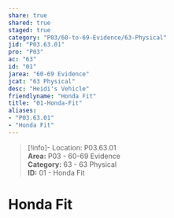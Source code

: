 ```yaml
---  
share: true  
shared: true  
staged: true  
category: "P03/60-to-69-Evidence/63-Physical"  
jid: "P03.63.01"  
pro: "P03"  
ac: "63"  
id: "01"  
jarea: "60-69 Evidence"  
jcat: "63 Physical"  
desc: "Heidi's Vehicle"  
friendlyname: "Honda Fit"  
title: "01-Honda-Fit"  
aliases:   
- "P03.63.01"  
- "Honda Fit"  
---  
```

>[!info]- Location: P03.63.01  
>**Area:** P03 - 60-69 Evidence  
>**Category:** 63 - 63 Physical  
>**ID:** 01 - Honda Fit  
  
# Honda Fit  
